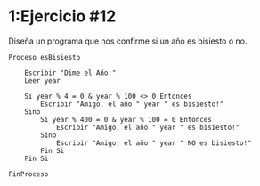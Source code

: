 # 1:Ejercicio #12

Diseña un programa que nos confirme si un año es bisiesto o no.
```
Proceso esBisiesto

    Escribir "Dime el Año:"
    Leer year

    Si year % 4 = 0 & year % 100 <> 0 Entonces
        Escribir "Amigo, el año " year " es bisiesto!"
    Sino
        Si year % 400 = 0 & year % 100 = 0 Entonces
            Escribir "Amigo, el año " year " es bisiesto!"
        Sino
            Escribir "Amigo, el año " year " NO es bisiesto!"
        Fin Si
    Fin Si

FinProceso
```





